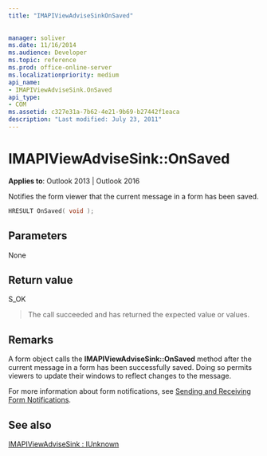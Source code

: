 ```yaml
---
title: "IMAPIViewAdviseSinkOnSaved"
 
 
manager: soliver
ms.date: 11/16/2014
ms.audience: Developer
ms.topic: reference
ms.prod: office-online-server
ms.localizationpriority: medium
api_name:
- IMAPIViewAdviseSink.OnSaved
api_type:
- COM
ms.assetid: c327e31a-7b62-4e21-9b69-b27442f1eaca
description: "Last modified: July 23, 2011"
---
```


# IMAPIViewAdviseSink::OnSaved

  
  
**Applies to**: Outlook 2013 | Outlook 2016 
  
Notifies the form viewer that the current message in a form has been saved.
  
```cpp
HRESULT OnSaved( void );
```

## Parameters

None
  
## Return value

S_OK 
  
> The call succeeded and has returned the expected value or values.
    
## Remarks

A form object calls the **IMAPIViewAdviseSink::OnSaved** method after the current message in a form has been successfully saved. Doing so permits viewers to update their windows to reflect changes to the message. 
  
For more information about form notifications, see [Sending and Receiving Form Notifications](sending-and-receiving-form-notifications.md).
  
## See also



[IMAPIViewAdviseSink : IUnknown](imapiviewadvisesinkiunknown.md)

